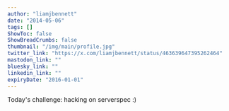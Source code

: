 ```yaml
---
author: "liamjbennett"
date: "2014-05-06"
tags: []
ShowToc: false
ShowBreadCrumbs: false
thumbnail: "/img/main/profile.jpg"
twitter_link: "https://x.com/liamjbennett/status/463639647395262464"
mastodon_link: ""
bluesky_link: ""
linkedin_link: ""
expiryDate: "2016-01-01"
---
```


Today's challenge: hacking on serverspec :)


